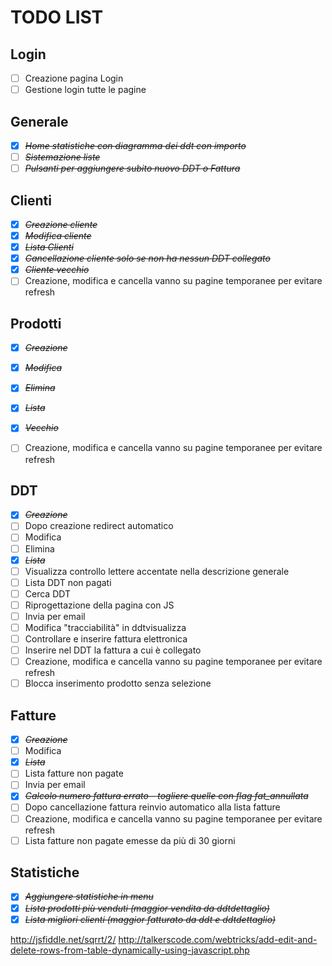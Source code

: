 # TODO LIST

## Login
* [ ] Creazione pagina Login
* [ ] Gestione login tutte le pagine

## Generale  
* [X] ~~*Home statistiche con diagramma dei ddt con importo*~~
* [ ] ~~*Sistemazione liste*~~
* [ ] ~~*Pulsanti per aggiungere subito nuovo DDT o Fattura*~~

## Clienti
* [X] ~~*Creazione cliente*~~
* [X] ~~*Modifica cliente*~~
* [X] ~~*Lista Clienti*~~
* [X] ~~*Cancellazione cliente solo se non ha nessun DDT collegato*~~
* [X] ~~*Cliente vecchio*~~
* [ ] Creazione, modifica e cancella vanno su pagine temporanee per evitare refresh

## Prodotti
* [X] ~~*Creazione*~~
* [X] ~~*Modifica*~~
* [X] ~~*Elimina*~~
* [X] ~~*Lista*~~
* [X] ~~*Vecchio*~~
* [ ] Creazione, modifica e cancella vanno su pagine temporanee per evitare refresh


## DDT
* [X] ~~*Creazione*~~
* [ ] Dopo creazione redirect automatico
* [ ] Modifica
* [ ] Elimina
* [X] ~~*Lista*~~
* [ ] Visualizza controllo lettere accentate nella descrizione generale
* [ ] Lista DDT non pagati
* [ ] Cerca DDT
* [ ] Riprogettazione della pagina con JS
* [ ] Invia per email
* [ ] Modifica "tracciabilità" in ddtvisualizza
* [ ] Controllare e inserire fattura elettronica
* [ ] Inserire nel DDT la fattura a cui è collegato
* [ ] Creazione, modifica e cancella vanno su pagine temporanee per evitare refresh
* [ ] Blocca inserimento prodotto senza selezione

## Fatture
* [X] ~~*Creazione*~~
* [ ] Modifica
* [X] ~~*Lista*~~
* [ ] Lista fatture non pagate
* [ ] Invia per email
* [X] ~~*Calcolo numero fattura errato - togliere quelle con flag fat_annullata*~~
* [ ] Dopo cancellazione fattura reinvio automatico alla lista fatture
* [ ] Creazione, modifica e cancella vanno su pagine temporanee per evitare refresh
* [ ] Lista fatture non pagate emesse da più di 30 giorni

## Statistiche
* [X] ~~*Aggiungere statistiche in menu*~~
* [X] ~~*Lista prodotti più venduti (maggior vendita da ddtdettaglio)*~~
* [X] ~~*Lista migliori clienti (maggior fatturato da ddt e ddtdettaglio)*~~

<!---
inserimento CTRL + SHIFT + C
toggle CTRL + SHIFT + ENTER
-->

http://jsfiddle.net/sqrrt/2/
http://talkerscode.com/webtricks/add-edit-and-delete-rows-from-table-dynamically-using-javascript.php
